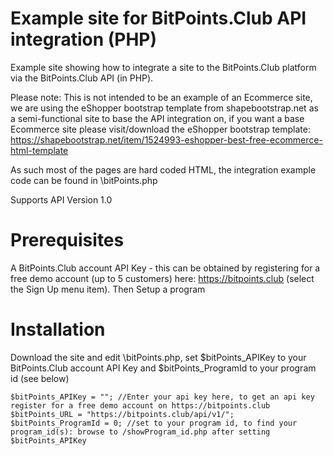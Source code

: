 ﻿Example site for BitPoints.Club API integration (PHP)
================

Example site showing how to integrate a site to the BitPoints.Club platform via the BitPoints.Club API (in PHP).

Please note: This is not intended to be an example of an Ecommerce site, we are using the eShopper bootstrap template from shapebootstrap.net as a semi-functional site to base the API integration on, if you want a base Ecommerce site please visit/download the eShopper bootstrap template: https://shapebootstrap.net/item/1524993-eshopper-best-free-ecommerce-html-template 

As such most of the pages are hard coded HTML, the integration example code can be found in \bitPoints.php

Supports API Version 1.0

Prerequisites
===
A BitPoints.Club account API Key - this can be obtained by registering for a free demo account (up to 5 customers) here: https://bitpoints.club (select the Sign Up menu item). Then Setup a program

Installation
===
Download the site and edit \bitPoints.php, set $bitPoints_APIKey to your BitPoints.Club account API Key and $bitPoints_ProgramId to your program id (see below)

```
$bitPoints_APIKey = ""; //Enter your api key here, to get an api key register for a free demo account on https://bitpoints.club
$bitPoints_URL = "https://bitpoints.club/api/v1/";
$bitPoints_ProgramId = 0; //set to your program id, to find your program_id(s): browse to /showProgram_id.php after setting $bitPoints_APIKey
```